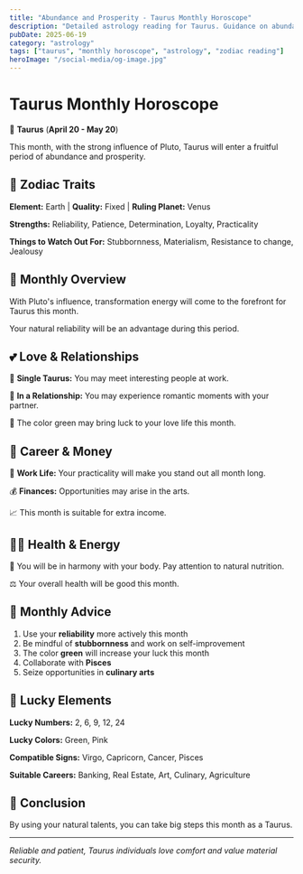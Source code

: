 ```yaml
---
title: "Abundance and Prosperity - Taurus Monthly Horoscope"
description: "Detailed astrology reading for Taurus. Guidance on abundance and prosperity."
pubDate: 2025-06-19
category: "astrology"
tags: ["taurus", "monthly horoscope", "astrology", "zodiac reading"]
heroImage: "/social-media/og-image.jpg"
---
```


# Taurus Monthly Horoscope

🐂 **Taurus** (**April 20 - May 20**)

This month, with the strong influence of Pluto, Taurus will enter a fruitful period of abundance and prosperity.

## 🌟 Zodiac Traits

**Element:** Earth | **Quality:** Fixed | **Ruling Planet:** Venus

**Strengths:** Reliability, Patience, Determination, Loyalty, Practicality

**Things to Watch Out For:** Stubbornness, Materialism, Resistance to change, Jealousy

## 💫 Monthly Overview

With Pluto's influence, transformation energy will come to the forefront for Taurus this month.

Your natural reliability will be an advantage during this period.

## 💕 Love & Relationships

💖 **Single Taurus:** You may meet interesting people at work.

💑 **In a Relationship:** You may experience romantic moments with your partner.

🌹 The color green may bring luck to your love life this month.

## 💼 Career & Money

🚀 **Work Life:** Your practicality will make you stand out all month long.

💰 **Finances:** Opportunities may arise in the arts.

📈 This month is suitable for extra income.

## 🏃‍♀️ Health & Energy

🌱 You will be in harmony with your body. Pay attention to natural nutrition.

⚖️ Your overall health will be good this month.

## 🎯 Monthly Advice

1. Use your **reliability** more actively this month
2. Be mindful of **stubbornness** and work on self-improvement
3. The color **green** will increase your luck this month
4. Collaborate with **Pisces**
5. Seize opportunities in **culinary arts**

## 🔮 Lucky Elements

**Lucky Numbers:** 2, 6, 9, 12, 24

**Lucky Colors:** Green, Pink

**Compatible Signs:** Virgo, Capricorn, Cancer, Pisces

**Suitable Careers:** Banking, Real Estate, Art, Culinary, Agriculture

## 💫 Conclusion

By using your natural talents, you can take big steps this month as a Taurus.

---

*Reliable and patient, Taurus individuals love comfort and value material security.*
